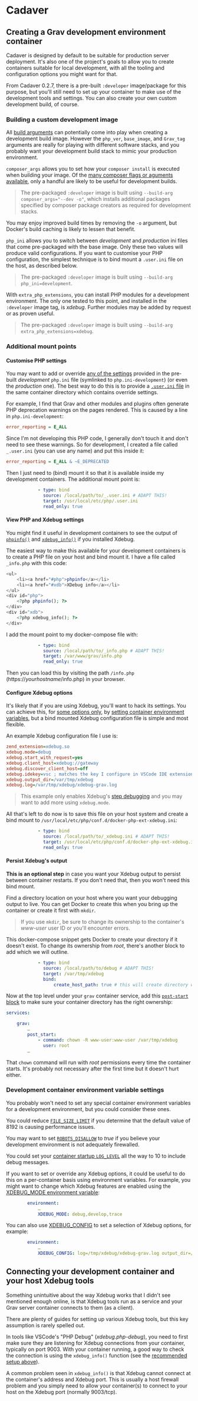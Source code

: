 # Cadaver

## Creating a Grav development environment container

Cadaver is designed by default to be suitable for production server deployment. It's also one of the project's goals to allow you to create containers suitable for local development, with all the tooling and configuration options you might want for that.

From Cadaver 0.2.7, there is a pre-built `:developer` image/package for this purpose, but you'll still need to set up your container to make use of the development tools and settings. You can also create your own custom development build, of course.

### Building a custom development image

All [build arguments](BUILDING.md#adding-in-custom-build-options) can potentially come into play when creating a development build image. However the `php_ver`, `base_image`, and `Grav_tag` arguments are really for playing with different software stacks, and you probably want your development build stack to mimic your production environment.

`composer_args` allows you to set how your `composer install` is executed when building your image. Of the [many composer flags or aguments available](https://getcomposer.org/doc/03-cli.md#install-i), only a handful are likely to be useful for development builds.

> The pre-packaged `:developer` image is built using `--build-arg composer_args="--dev -o"`, which installs additional packages specified by composer package creators as required for development stacks.

You may enjoy improved build times by removing the `-o` argument, but Docker's build caching is likely to lessen that benefit.

`php_ini` allows you to switch between _development_ and _production_ ini files that come pre-packaged with the base image. Only these two values will produce valid configurations. If you want to customise your PHP configuration, the simplest technique is to bind mount a `.user.ini` file on the host, as described below.

> The pre-packaged `:developer` image is built using `--build-arg php_ini=development`.

With `extra_php_extensions`, you can install PHP modules for a development environment. The only one tested to this point, and installed in the `:developer` image tag, is _xdebug_. Further modules may be added by request or as proven useful.

> The pre-packaged `:developer` image is built using `--build-arg extra_php_extensions=xdebug`.

### Additional mount points

#### Customise PHP settings

You may want to add or override [any of the settings](https://www.php.net/manual/en/ini.list.php) provided in the pre-built _development_ `php.ini` file (symlinked to `php.ini-development`) (or even the _production_ one). The best way to do this is to provide a [`.user.ini` file](https://www.php.net/manual/en/configuration.file.per-user.php) in the same container directory which contains override settings.

For example, I find that Grav and other modules and plugins often generate PHP deprecation warnings on the pages rendered. This is caused by a line in `php.ini-development`:

```ini
error_reporting = E_ALL
```
Since I'm not developing this PHP code, I generally don't touch it and don't need to see these warnings. So for development, I created a file called `_.user.ini` (you can use any name) and put this inside it:

```ini
error_reporting = E_ALL & ~E_DEPRECATED
```
Then I just need to (bind) mount it so that it is available inside my development containers. The additional mount point is:

```yaml
            - type: bind
              source: /local/path/to/_.user.ini # ADAPT THIS!
              target: /usr/local/etc/php/.user.ini
              read_only: true
```

#### View PHP and Xdebug settings

You might find it useful in development containers to see the output of [`phpinfo()`](https://www.php.net/manual/en/function.phpinfo.php) and [`xdebug_info()`](https://xdebug.org/docs/develop#xdebug_info) if you installed Xdebug.

The easiest way to make this available for your development containers is to create a PHP file on your host and bind mount it. I have a file called `_info.php` with this code:

```php
<ul>
    <li><a href="#php">phpinfo</a></li>
    <li><a href="#xdb">XDebug info</a></li>
</ul>
<div id="php">
    <?php phpinfo(); ?>
</div>
<div id="xdb">
    <?php xdebug_info(); ?>
</div>
```
I add the mount point to my docker-compose file with:

```yaml
            - type: bind
              source: /local/path/to/_info.php # ADAPT THIS!
              target: /var/www/grav/info.php
              read_only: true
```
Then you can load this by visiting the path `/info.php` (https://_yourhostname_/info.php) in your browser.

#### Configure Xdebug options

It's likely that if you are using Xdebug, you'll want to hack its settings. You can achieve this, for [some options only](https://xdebug.org/docs/all_settings#XDEBUG_CONFIG), by [setting container environment variables](#development-container-environment-variable-settings), but a bind mounted Xdebug configuration file is simple and most flexible.

An example Xdebug configuration file I use is:

```ini
zend_extension=xdebug.so
xdebug.mode=debug
xdebug.start_with_request=yes
xdebug.client_host=xdebug://gateway
xdebug.discover_client_host=off
xdebug.idekey=vsc ; matches the key I configure in VSCode IDE extension
xdebug.output_dir=/var/tmp/xdebug
xdebug.log=/var/tmp/xdebug/xdebug-grav.log
```
> This example only enables Xdebug's [step debugging](https://xdebug.org/docs/step_debug) and you may want to add more using `xdebug.mode`.

All that's left to do now is to save this file on your host system and create a bind mount to `/usr/local/etc/php/conf.d/docker-php-ext-xdebug.ini`:

```yaml
            - type: bind
              source: /local/path/to/_xdebug.ini # ADAPT THIS!
              target: /usr/local/etc/php/conf.d/docker-php-ext-xdebug.ini
              read_only: true
```

#### Persist Xdebug's output

**This is an optional step** in case you want your Xdebug output to persist between container restarts. If you don't need that, then you won't need this bind mount.

Find a directory location on your host where you want your debugging output to live. You can get Docker to create this when you bring up the container or create it first with `mkdir`.

> If you use `mkdir`, be sure to change its ownership to the container's _www-user_ user ID or you'll encounter errors.

This docker-compose snippet gets Docker to create your directory if it doesn't exist. To change its ownership from _root_, there's another block to add which we will outline.

```yaml
            - type: bind
              source: /local/path/to/debug # ADAPT THIS!
              target: /var/tmp/xdebug
              bind:
                  create_host_path: true # this will create directory with root permissions
```
Now at the top level under your `grav` container service, add this [`post-start` block](https://docs.docker.com/reference/compose-file/services/#post_start) to make sure your container directory has the right ownership:

```yaml
services:

    grav:
        …
        post_start:
            - command: chown -R www-user:www-user /var/tmp/xdebug
              user: root
        …
```
That `chown` command will run with _root_ permissions every time the container starts. It's probably not necessary after the first time but it doesn't hurt either.

### Development container environment variable settings

You probably won't need to set any special container environment variables for a development environment, but you could consider these ones.

You could reduce [`FILE_SIZE_LIMIT`](ENVIRONMENT.md#file_size_limit) if you determine that the default value of 8192 is causing performance issues.

You may want to set [`ROBOTS_DISALLOW`](ENVIRONMENT.md#robots_disallow) to _true_ if you believe your development environment is not adequately firewalled.

You could set your [container startup `LOG_LEVEL`](ENVIRONMENT.md#log_level) all the way to 10 to include debug messages.

If you want to set or override any Xdebug options, it could be useful to do this on a per-container basis using environment variables. For example, you might want to change which Xdebug features are enabled using the [XDEBUG_MODE environment variable](https://xdebug.org/docs/all_settings#mode):

```yaml
        environment:
            …
            XDEBUG_MODE: debug,develop,trace
```

You can also use [XDEBUG_CONFIG](https://xdebug.org/docs/all_settings#XDEBUG_CONFIG) to set a selection of Xdebug options, for example:

```yaml
        environment:
            …
            XDEBUG_CONFIG: log=/tmp/xdebug/xdebug-grav.log output_dir=/tmp/xdebug
```

## Connecting your development container and your host Xdebug tools

Something unintuitive about the way Xdebug works that I didn't see mentioned enough online, is that Xdebug tools run as a service and your Grav server container connects to them (as a client).

There are plenty of guides for setting up various Xdebug tools, but this key assumption is rarely spelled out.

In tools like VSCode's "PHP Debug" (_xdebug.php-debug_), you need to first make sure they are listening for Xdebug connections from your container, typically on port 9003. With your container running, a good way to check the connection is using the `xdebug_info()` function (see the [recommended setup above](#view-php-and-xdebug-settings)).

A common problem seen in `xdebug_info()` is that Xdebug cannot connect at the container's address and Xdebug port. This is usually a host firewall problem and you simply need to allow your container(s) to connect to your host on the Xdebug port (normally 9003/tcp).
